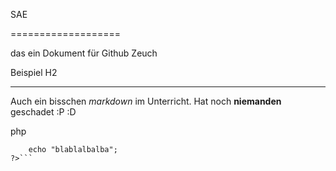 SAE

===================

das ein Dokument für Github Zeuch


Beispiel H2

-----------------

Auch ein bisschen *markdown* im Unterricht. Hat noch **niemanden** geschadet :P :D 

php 

```<?php 
	echo "blablalbalba";
?>```